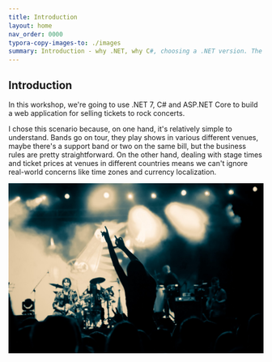 ```yaml
---
title: Introduction
layout: home
nav_order: 0000
typora-copy-images-to: ./images
summary: Introduction - why .NET, why C#, choosing a .NET version. The scenario.
---
```


## Introduction

In this workshop, we're going to use .NET 7, C# and ASP.NET Core to build a web application for selling tickets to rock concerts.

I chose this scenario because, on one hand, it's relatively simple to understand. Bands go on tour, they play shows in various different venues, maybe there's a support band or two on the same bill, but the business rules are pretty straightforward. On the other hand, dealing with stage times and ticket prices at venues in different countries means we can't ignore real-world concerns like time zones and currency localization.

![shutterstock_676097989_1080p](images/shutterstock_676097989_1080p.jpg)

